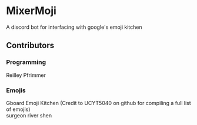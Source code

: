 # MixerMoji
A discord bot for interfacing with google's emoji kitchen

## Contributors

### Programming
Reilley Pfrimmer

### Emojis 
Gboard Emoji Kitchen (Credit to UCYT5040 on github for compiling a full list of emojis)\
surgeon river shen
